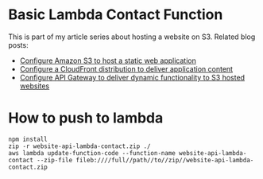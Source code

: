 Basic Lambda Contact Function
=============================

This is part of my article series about hosting a website on S3. Related blog
posts:

- [Configure Amazon S3 to host a static web application](https://justinfox.me/articles/aws-s3-for-basic-websites)
- [Configure a CloudFront distribution to deliver application content](https://justinfox.me/articles/aws-cloudfront-speed-up-your-s3-website)
- [Configure API Gateway to deliver dynamic functionality to S3 hosted websites](https://justinfox.me/articles/aws-api-gateway-and-lambda-basics)

# How to push to lambda

````
npm install
zip -r website-api-lambda-contact.zip ./
aws lambda update-function-code --function-name website-api-lambda-contact --zip-file fileb:////full//path//to//zip//website-api-lambda-contact.zip
````
